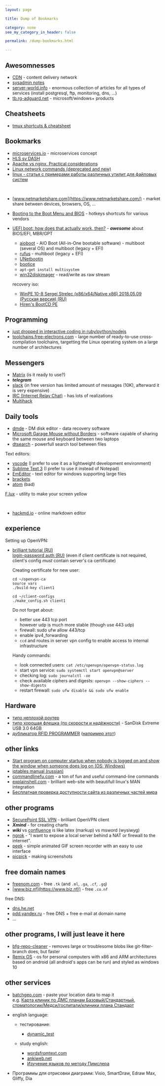 ```yaml
---
layout: page

title: Dump of Bookmarks

category: none
see_my_category_in_header: false

permalink: /dump-bookmarks.html

---
```


<article class="markdown-body" markdown="1">

# Awesomnesses

* [CDN](https://docs.google.com/document/d/1uPrv9anFmCsWPOAQ_iZYzSf26T3d7FcUo4YnVKFYR-c/edit) - content delivery network
* [sysadmin notes](http://www.sysadminnotes.ca/site-map/)
* [server-world.info](http://www.server-world.info/en/) - enormous collection of articles for all types of services (install postgresql, ftp, monitoring, dns, ...)
* [tb.rg-adguard.net](https://tb.rg-adguard.net/public.php) - microsoft/windows+ products

# Cheatsheets

* [tmux shortcuts & cheatsheet](https://gist.github.com/MohamedAlaa/2961058)

# Bookmarks

* [microservices.io](http://microservices.io/index.html) - microservices concept
* [HLS sv DASH](https://www.vidbeo.com/blog/hls-vs-dash)
* [Apache vs nginx. Practical considerations](https://www.digitalocean.com/community/tutorials/apache-vs-nginx-practical-considerations)
* [Linux network commands (deprecated and new)](https://dougvitale.wordpress.com/2011/12/21/deprecated-linux-networking-commands-and-their-replacements/)
* [linux - статья с примерами работы различных утилит для файловых систем](http://www.pvsm.ru/linux/16934)

<br>

* [www.netmarketshare.com](https://www.netmarketshare.com/) - market share between devices, browsers, OS, ...
* [Booting to the Boot Menu and BIOS](https://kb.wisc.edu/page.php?id=58779) - hotkeys shortcuts for various vendors
* [UEFI boot: how does that actually work, then?](https://www.happyassassin.net/2014/01/25/uefi-boot-how-does-that-actually-work-then/) - ***awesome*** about BIOS/EFI, MBR/GPT

    * [aioboot](https://www.aioboot.com/en/) - AIO Boot (All-in-One bootable software) - multiboot (several OS) and multiboot (legacy + EFI)
    * [rufus](https://rufus.akeo.ie/) - multiboot (legacy + EFI)
    * [UNetbootin](https://unetbootin.github.io/)
    * [bootice](http://www.usbdev.ru/files/bootice/)
    * `apt-get install multisystem`
    * [win32diskimager](https://sourceforge.net/projects/win32diskimager/) - read/write as raw stream

    recovery iso:

    * [WinPE 10-8 Sergei Strelec (x86/x64/Native x86) 2018.05.09 (Русская версия) (RU)](http://sergeistrelec.ru/winpe_10_8/146-winpe-10-8-sergei-strelec-x86-x64-native-x86-20180509-russkaya-versiya.html)
    * [Hiren's BootCD PE](https://www.hirensbootcd.org/download/)

# Programming

* [just dropped in interactive coding in ruby/python/nodejs](http://daguar.github.io/2014/06/05/just-dropped-in-interactive-coding-in-ruby-python-javascript/)
* [toolchains.free-electrons.com](http://toolchains.free-electrons.com/) - large number of ready-to-use cross-compilation toolchains, targetting the Linux operating system on a large number of architectures

# Messengers

* [Matrix](https://matrix.org/) (is it ready to use?)
* ***telegram***
* [slack](https://slack.com/) (in free version has limited amount of messages (10K), afterward it is very expensive)
* [IRC (Internet Relay Chat)](https://en.wikipedia.org/wiki/Internet_Relay_Chat) - has lots of realizations
* [Multihack](https://github.com/RationalCoding/multihack-web)

# Daily tools

* [dmde](http://dmde.ru/download.html) - DM disk editor - data recovery software
* [Microsoft Garage Mouse without Borders](https://www.microsoft.com/en-us/download/details.aspx?id=35460) - software capable of sharing the same mouse and keyboard between two laptops
* [dtsearch](https://dtsearch.com/) - powerfull search tool between files

Text editors:

* [vscode](https://code.visualstudio.com/) (I prefer to use it as a lightweight development environment)
* [Sublime Text 3](https://www.sublimetext.com/3) (I prefer to use it instead of Notepad)
* [EmEditor](https://www.emeditor.com/) - text editor for windows supporting large files
* [brackets](http://brackets.io/)
* [atom](https://atom.io/) (bad)

[F.lux](http://www.softportal.com/software-41910-flux.html) - utility to make your screen yellow

<br>

* [hackmd.io](https://hackmd.io) - online markdown editor

# experience

Setting up OpenVPN:

*   [brilliant tutorial (RU)](https://www.digitalocean.com/community/tutorials/openvpn-ubuntu-16-04-ru)
    <br> [login-password auth (RU)](https://skeletor.org.ua/?p=1571) (even if client certificate is not required, client's config *must* contain server's ca certificate)
    
    Creating certificate for new user:

    ```
    cd ~/openvpn-ca
    source vars
    ./build-key client1

    cd ~/client-configs
    ./make_config.sh client1
    ```

    Do not forget about:

    * better use 443 tcp port
        <br> however udp is much more stable (though use 443 udp)
    * firewall: sudo ufw allow 443/tcp
    * enable ipv4_forwarding
    * `ccd` and routes in server vpn config to enable access to internal infrastructure

    Handy commands:

    * look connected users: `cat /etc/openvpn/openvpn-status.log`
    * start vpn service: `sudo systemctl start openvpn@server`
    * checking log: `sudo journalctl -xe`
    * check available ciphers and digests: `openvpn --show-ciphers --show-digests`
    * restart firewall: `sudo ufw disable && sudo ufw enable`

# Hardware

* [типо неплохой роутер](https://4pda.ru/forum/index.php?showtopic=736801)
* [типо хорошая флешка (по скорости и надёжности)](https://market.yandex.ru/product/8310431?show-uid=089970270267850158216002&nid=54529&glfilter=5059793%3A64%2C64&glfilter=7893318%3A433801&context=search) - SanDisk Extreme USB 3.0 64GB
* [дубликатор RFID PROGRAMMER](http://www.starnew.ru/products/dublikator-rfid-programmer) ([например этот](https://ru.aliexpress.com/item/32740178133/32740178133.html?shortkey=iIvMZVNJ&addresstype=600))

# other links

* [Start program on computer startup when nobody is logged on and show the window when someone does log on (OS: Windows)](https://serverfault.com/questions/583517/start-program-on-computer-startup-when-nobody-is-logged-on-and-show-the-window-w)
* [iptables manual (russian)](https://www.opennet.ru/docs/RUS/iptables/)
* [commandlinefu.com](http://www.commandlinefu.com/commands/browse/sort-by-votes) - a ton of fun and useful command-line commands
* [explainshell.com](https://explainshell.com/explain?cmd=ssh+-L+127.0.0.1%3A2222%3A192.168.1.3%3A2345+root%40192.168.1.2) - brilliant web-site with beautifull linux's MAN integration
* [Бесплатная проверка доступности сайта из различных частей мира](http://ping-admin.ru/free_test/result/15218891005tp5jv766y9aqxa7x7122.html)

# other programs

* [SecurePoint SSL VPN](https://sourceforge.net/projects/securepoint/) - brilliant OpenVPN client
* ***Xmind*** - for creating charts
* ***wiki*** vs [confluence](https://ru.atlassian.com/licensing/confluence) is like latex (markup) vs msword (wysiwyg)
* [ngrok](https://ngrok.com/) - "I want to expose a local server behind a NAT or firewall to the internet".
* [peek](https://github.com/phw/peek) - simple animated GIF screen recorder with an easy to use interface
* [picpick](http://picpick.ru/) - making screenshots

# free domain names

* [freenom.com](https://freenom.com/) - free `.tk` (and `.ml`, `.ga`, `.cf`, `.gq`)
* [www.biz.nf](https://www.biz.nf/) - free `.co.nf`

free DNS:

* [dns.he.net](https://dns.he.net/)
* [pdd.yandex.ru](https://pdd.yandex.ru/) - free DNS + free e-mail at domain name
* ...

# other programs, I will just leave it here

* [bfg-repo-cleaner](https://rtyley.github.io/bfg-repo-cleaner/) - removes large or troublesome blobs like git-filter-branch does, but faster
* [Remix OS](http://www.jide.com/remixos) - os for personal computers with x86 and ARM architectures based on android (all android's apps can be run) and styled as windows 10

# other services

* [batchgeo.com](https://batchgeo.com/) - paste your location data to map it
    <br> e.g. [Карта клиник по ДМС планам Базовый/Стандартный. стоматологии/Медси/госпитали/клиники плана Стандарт](https://batchgeo.com/map/3af898072a565ae70166ab2563a9b31c)
* english language:

    * тестирование:

        * [dynamic_test](https://www.alibra.ru/dynamic_test/)
    
    * study english:
    
        * [wordsfromtext.com](https://wordsfromtext.com/)
        * [ankiweb.net](https://ankiweb.net/about)
        * [Изучение языков по методу Пимслера](https://vk.com/pimsleurlanguages)

* Программы для отрисовки диаграмм: Visio, SmartDraw, Edraw Max, Gliffy, Dia

</article>
